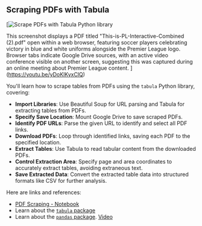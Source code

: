 ## Scraping PDFs with Tabula

[![Scrape PDFs with Tabula Python library](https://i.ytimg.com/vi_webp/yDoKlKyxClQ/sddefault.webp)

This screenshot displays a PDF titled "This-is-PL-Interactive-Combined (2).pdf" open within a web browser, featuring soccer players celebrating victory in blue and white uniforms alongside the Premier League logo. Browser tabs indicate Google Drive sources, with an active video conference visible on another screen, suggesting this was captured during an online meeting about Premier League content.
](https://youtu.be/yDoKlKyxClQ)

You'll learn how to scrape tables from PDFs using the `tabula` Python library, covering:

- **Import Libraries**: Use Beautiful Soup for URL parsing and Tabula for extracting tables from PDFs.
- **Specify Save Location**: Mount Google Drive to save scraped PDFs.
- **Identify PDF URLs**: Parse the given URL to identify and select all PDF links.
- **Download PDFs**: Loop through identified links, saving each PDF to the specified location.
- **Extract Tables**: Use Tabula to read tabular content from the downloaded PDFs.
- **Control Extraction Area**: Specify page and area coordinates to accurately extract tables, avoiding extraneous text.
- **Save Extracted Data**: Convert the extracted table data into structured formats like CSV for further analysis.

Here are links and references:

- [PDF Scraping - Notebook](https://colab.research.google.com/drive/102Fv2Ji0J4mvao3mCse52E7Th8bZiuyf)
- Learn about the [`tabula` package](https://tabula-py.readthedocs.io/en/latest/tabula.html)
- Learn about the [`pandas` package](https://pandas.pydata.org/pandas-docs/stable/user_guide/10min.html). [Video](https://youtu.be/vmEHCJofslg)
